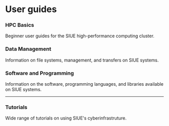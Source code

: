 # User guides <!-- {docsify-ignore-all} -->

### HPC Basics
Beginner user guides for the SIUE high-performance computing cluster.

### Data Management
Information on file systems, management, and transfers on SIUE systems.

### Software and Programming
Information on the software, programming languages, and libraries available on SIUE systems.

***
### Tutorials
Wide range of tutorials on using SIUE's cyberinfrastruture.
